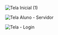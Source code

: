 ![Tela Inicial (1)](https://github.com/user-attachments/assets/95bb88b6-8c85-44ab-96c5-09021873ee4d)

![Tela Aluno - Servidor](https://github.com/user-attachments/assets/77e497ae-da57-460a-ac9d-ce83c100200f)

![Tela - Login](https://github.com/user-attachments/assets/d3a89a43-3701-4302-86da-e2e2ebab455a)
